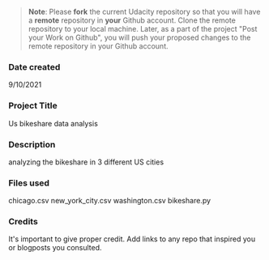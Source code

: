 >**Note**: Please **fork** the current Udacity repository so that you will have a **remote** repository in **your** Github account. Clone the remote repository to your local machine. Later, as a part of the project "Post your Work on Github", you will push your proposed changes to the remote repository in your Github account.

### Date created
9/10/2021
### Project Title
Us bikeshare data analysis
### Description
analyzing the bikeshare in 3 different US cities
### Files used
chicago.csv
new_york_city.csv
washington.csv
bikeshare.py
### Credits
It's important to give proper credit. Add links to any repo that inspired you or blogposts you consulted.


